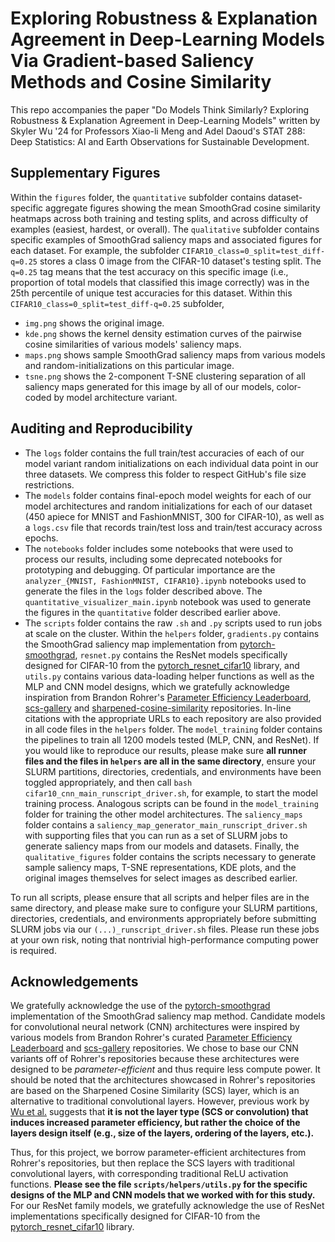 # Exploring Robustness & Explanation Agreement in Deep-Learning Models Via Gradient-based Saliency Methods and Cosine Similarity
This repo accompanies the paper "Do Models Think Similarly? Exploring Robustness & Explanation Agreement in Deep-Learning Models" written by Skyler Wu '24 for Professors Xiao-li Meng and Adel Daoud's STAT 288: Deep Statistics: AI and Earth Observations for Sustainable Development.

## Supplementary Figures
Within the `figures` folder, the `quantitative` subfolder contains dataset-specific aggregate figures showing the mean SmoothGrad cosine similarity heatmaps across both training and testing splits, and across difficulty of examples (easiest, hardest, or overall). The `qualitative` subfolder contains specific examples of SmoothGrad saliency maps and associated figures for each dataset. For example, the subfolder `CIFAR10_class=0_split=test_diff-q=0.25` stores a class 0 image from the CIFAR-10 dataset's testing split. The `q=0.25` tag means that the test accuracy on this specific image (i.e., proportion of total models that classified this image correctly) was in the 25th percentile of unique test accuracies for this dataset. Within this `CIFAR10_class=0_split=test_diff-q=0.25` subfolder,
- `img.png` shows the original image.
- `kde.png` shows the kernel density estimation curves of the pairwise cosine similarities of various models' saliency maps.
- `maps.png` shows sample SmoothGrad saliency maps from various models and random-initializations on this particular image.
- `tsne.png` shows the 2-component T-SNE clustering separation of all saliency maps generated for this image by all of our models, color-coded by model architecture variant.

## Auditing and Reproducibility
- The `logs` folder contains the full train/test accuracies of each of our model variant random initializations on each individual data point in our three datasets. We compress this folder to respect GitHub's file size restrictions.
- The `models` folder contains final-epoch model weights for each of our model architectures and random initializations for each of our dataset (450 apiece for MNIST and FashionMNIST, 300 for CIFAR-10), as well as a `logs.csv` file that records train/test loss and train/test accuracy across epochs.
- The `notebooks` folder includes some notebooks that were used to process our results, including some deprecated notebooks for prototyping and debugging. Of particular importance are the `analyzer_{MNIST, FashionMNIST, CIFAR10}.ipynb` notebooks used to generate the files in the `logs` folder described above. The `quantitative_visualizer_main.ipynb` notebook was used to generate the figures in the `quantitative` folder described earlier above.
- The `scripts` folder contains the raw `.sh` and `.py` scripts used to run jobs at scale on the cluster. Within the `helpers` folder, `gradients.py` contains the SmoothGrad saliency map implementation from [pytorch-smoothgrad](https://github.com/pkmr06/pytorch-smoothgrad/tree/master), `resnet.py` contains the ResNet models specifically designed for CIFAR-10 from the [pytorch_resnet_cifar10](https://github.com/akamaster/pytorch_resnet_cifar10) library, and `utils.py` contains various data-loading helper functions as well as the MLP and CNN model designs, which we gratefully acknowledge inspiration from Brandon Rohrer's [Parameter Efficiency Leaderboard](https://github.com/brohrer/parameter_efficiency_leaderboard), [scs-gallery](https://github.com/brohrer/scs-gallery/tree/main) and [sharpened-cosine-similarity](https://github.com/brohrer/sharpened-cosine-similarity/tree/main) repositories. In-line citations with the appropriate URLs to each repository are also provided in all code files in the `helpers` folder. The `model_training` folder contains the pipelines to train all 1200 models tested (MLP, CNN, and ResNet). If you would like to reproduce our results, please make sure **all runner files and the files in `helpers` are all in the same directory**, ensure your SLURM partitions, directories, credentials, and environments have been toggled appropriately, and then call `bash cifar10_cnn_main_runscript_driver.sh`, for example, to start the model training process. Analogous scripts can be found in the `model_training` folder for training the other model architectures. The `saliency_maps` folder contains a `saliency_map_generator_main_runscript_driver.sh` with supporting files that you can run as a set of SLURM jobs to generate saliency maps from our models and datasets. Finally, the `qualitative_figures` folder contains the scripts necessary to generate sample saliency maps, T-SNE representations, KDE plots, and the original images themselves for select images as described earlier.

To run all scripts, please ensure that all scripts and helper files are in the same directory, and please make sure to configure your SLURM partitions, directories, credentials, and environments appropriately before submitting SLURM jobs via our `(...)_runscript_driver.sh` files. Please run these jobs at your own risk, noting that nontrivial high-performance computing power is required.

## Acknowledgements
We gratefully acknowledge the use of the [pytorch-smoothgrad](https://github.com/pkmr06/pytorch-smoothgrad/tree/master) implementation of the SmoothGrad saliency map method. Candidate models for convolutional neural network (CNN) architectures were inspired by various models from Brandon Rohrer's curated [Parameter Efficiency Leaderboard](https://github.com/brohrer/parameter_efficiency_leaderboard) and [scs-gallery](https://github.com/brohrer/scs-gallery/tree/main) repositories. We chose to base our CNN variants off of Rohrer's repositories because these architectures were designed to be *parameter-efficient* and thus require less compute power. It should be noted that the architectures showcased in Rohrer's repositories are based on the Sharpened Cosine Similarity (SCS) layer, which is an alternative to traditional convolutional layers. However, previous work by [Wu et al.](https://arxiv.org/abs/2307.13855) suggests that **it is not the layer type (SCS or convolution) that induces increased parameter efficiency, but rather the choice of the layers design itself (e.g., size of the layers, ordering of the layers, etc.).** 

Thus, for this project, we borrow parameter-efficient architectures from Rohrer's repositories, but then replace the SCS layers with traditional convolutional layers, with corresponding traditional ReLU activation functions. **Please see the file `scripts/helpers/utils.py` for the specific designs of the MLP and CNN models that we worked with for this study.** For our ResNet family models, we gratefully acknowledge the use of ResNet implementations specifically designed for CIFAR-10 from the [pytorch_resnet_cifar10](https://github.com/akamaster/pytorch_resnet_cifar10) library.
